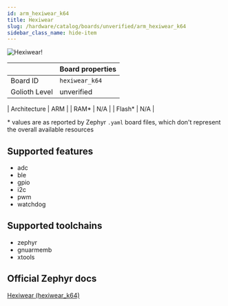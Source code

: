 ```yaml
---
id: arm_hexiwear_k64
title: Hexiwear
slug: /hardware/catalog/boards/unverified/arm_hexiwear_k64
sidebar_class_name: hide-item
---
```


[//]: # (This is an auto-generated file, do not edit! Changes to it will be lost upon re-generation)

![Hexiwear!](/img/boards/arm/hexiwear_k64.jpg "Hexiwear")

|                | Board properties     |
| -------------  | -------------------- |
| Board ID       | `hexiwear_k64` |
| Golioth Level  | unverified       |

| Architecture   | ARM |
| RAM*           | N/A |
| Flash*         | N/A |

\* values are as reported by Zephyr `.yaml` board files, which don't represent the overall available resources



## Supported features

* adc
* ble
* gpio
* i2c
* pwm
* watchdog

## Supported toolchains

* zephyr
* gnuarmemb
* xtools

## Official Zephyr docs

[Hexiwear (hexiwear_k64)](https://docs.zephyrproject.org/latest/boards/arm/hexiwear_k64/doc/index.html)
